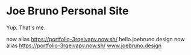 # Joe Bruno Personal Site

Yup. That's me.

now alias https://portfolio-3rqeivapv.now.sh/ hello.joebruno.design
now alias https://portfolio-3rqeivapv.now.sh/ www.joebruno.design
